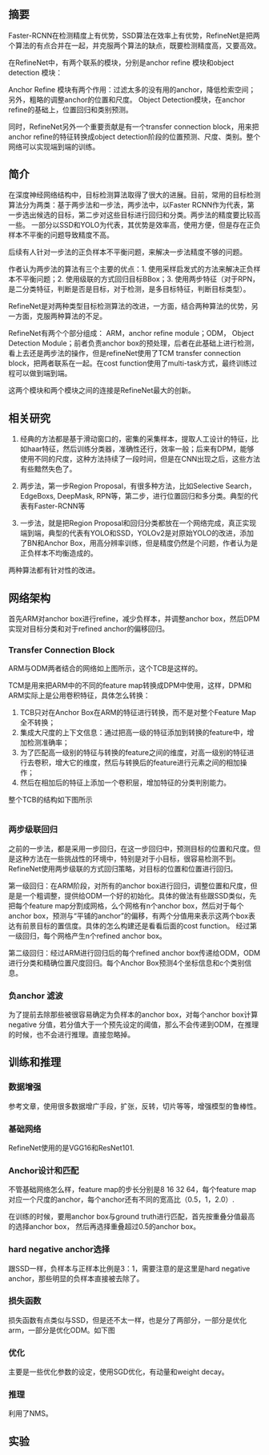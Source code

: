 # 

## 摘要

Faster-RCNN在检测精度上有优势，SSD算法在效率上有优势，RefineNet是把两个算法的有点合并在一起，并克服两个算法的缺点，既要检测精度高，又要高效。

在RefineNet中，有两个联系的模块，分别是anchor refine 模块和object detection 模块：

Anchor Refine 模块有两个作用：过滤太多的没有用的anchor，降低检索空间；另外，粗略的调整anchor的位置和尺度。
Object Detection模块，在anchor refine的基础上，位置回归和类别预测。

同时，RefineNet另外一个重要贡献是有一个transfer connection block，用来把anchor refine的特征转换成object  detection阶段的位置预测、尺度、类别。整个网络可以实现端到端的训练。

## 简介
在深度神经网络结构中，目标检测算法取得了很大的进展。目前，常用的目标检测算法分为两类：基于两步法和一步法，两步法中，以Faster RCNN作为代表，第一步选出候选的目标，第二步对这些目标进行回归和分类。两步法的精度要比较高一些。
一部分以SSD和YOLO为代表，其优势是效率高，使用方便，但是存在正负样本不平衡的问题导致精度不高。

后续有人针对一步法的正负样本不平衡问题，来解决一步法精度不够的问题。

作者认为两步法的算法有三个主要的优点：1. 使用采样启发式的方法来解决正负样本不平衡问题；2. 使用级联的方式回归目标BBox；3. 使用两步特征（对于RPN，是二分类特征，判断是否是目标，对于检测，是多目标特征，判断目标类型）。

RefineNet是对两种类型目标检测算法的改进，一方面，结合两种算法的优势，另一方面，克服两种算法的不足。

RefineNet有两个个部分组成： ARM，anchor refine module；ODM， Object Detection Module；前者负责anchor box的预处理，后者在此基础上进行检测，看上去还是两步法的操作，但是refineNet使用了TCM transfer connection block，把两者联系在一起。在cost function使用了multi-task方式，最终训练过程可以做到端到端。

这两个模块和两个模块之间的连接是RefineNet最大的创新。

## 相关研究
1. 经典的方法都是基于滑动窗口的，密集的采集样本，提取人工设计的特征，比如haar特征，然后训练分类器，准确性还行，效率一般；后来有DPM，能够使用不同的尺度，这种方法持续了一段时间，但是在CNN出现之后，这些方法有些黯然失色了。

2. 两步法，第一步Region Proposal，有很多种方法，比如Selective Search，EdgeBoxs, DeepMask, RPN等，第二步，进行位置回归和多分类。典型的代表有Faster-RCNN等

3. 一步法，就是把Region Proposal和回归分类都放在一个网络完成，真正实现端到端，典型的代表有YOLO和SSD，YOLOv2是对原始YOLO的改进，添加了BN和Anchor Box，用高分辨率训练，但是精度仍然是个问题，作者认为是正负样本不均衡造成的。

两种算法都有针对性的改进。

## 网络架构

首先ARM对anchor box进行refine，减少负样本，并调整anchor box，然后DPM实现对目标分类和对于refined anchor的偏移回归。

### Transfer Connection Block
ARM与ODM两者结合的网络如上图所示，这个TCB是这样的。

TCM是用来把ARM中的不同的feature map转换成DPM中使用，这样，DPM和ARM实际上是公用卷积特征，具体怎么转换：
1. TCB只对在Anchor Box在ARM的特征进行转换，而不是对整个Feature Map全不转换；
2. 集成大尺度的上下文信息：通过把高一级的特征添加到转换的feature中，增加检测准确率；
3. 为了匹配高一级别的特征与转换的feature之间的维度，对高一级别的特征进行去卷积，增大它的维度，然后与转换后的feature进行元素之间的相加操作；
4. 然后在相加后的特征上添加一个卷积层，增加特征的分类判别能力。

整个TCB的结构如下图所示

![]()

### 两步级联回归
之前的一步法，都是采用一步回归，在这一步回归中，预测目标的位置和尺度。但是这种方法在一些挑战性的环境中，特别是对于小目标，很容易检测不到。RefineNet使用两步级联的方式回归策略，对目标的位置和位置进行回归。

第一级回归：在ARM阶段，对所有的anchor box进行回归，调整位置和尺度，但是是一个粗调整，提供给ODM一个好的初始化。具体的做法有些跟SSD类似，先把每个feature map分割成网格，么个网格有n个anchor box，然后对于每个anchor box，预测与“平铺的anchor”的偏移，有两个分值用来表示这两个box表达有前景目标的置信度。具体的怎么构建还是看看后面的cost function。
经过第一级回归，每个网格产生n个refined anchor box。

第二级回归：经过ARM进行回归后的每个refined anchor box传递给ODM，ODM进行分类和精确位置尺度回归。每个Anchor Box预测4个坐标信息和c个类别信息。

### 负anchor 滤波
为了提前去除那些被很容易确定为负样本的anchor box，对每个anchor box计算negative 分值，若分值大于一个预先设定的阈值，那么不会传递到ODM，在推理的时候，也不会进行推理。直接忽略掉。

## 训练和推理

### 数据增强
参考文章，使用很多数据增广手段，扩张，反转，切片等等，增强模型的鲁棒性。

### 基础网络
RefineNet使用的是VGG16和ResNet101.

### Anchor设计和匹配

不管基础网络怎么样，feature map的步长分别是8 16 32 64，每个feature map对应一个尺度的anchor，每个anchor还有不同的宽高比（0.5，1，2.0）.

在训练的时候，要用anchor box与ground truth进行匹配，首先按重叠分值最高的选择anchor box， 然后再选择重叠超过0.5的anchor box。

### hard negative anchor选择

跟SSD一样，负样本与正样本比例是3：1，需要注意的是这里是hard  negative anchor，那些明显的负样本直接被去除了。

### 损失函数

损失函数有点类似与SSD，但是还不太一样，也是分了两部分，一部分是优化arm，一部分是优化ODM。如下图

### 优化

主要是一些优化参数的设定，使用SGD优化，有动量和weight decay。

### 推理

利用了NMS。

## 实验


